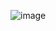![image](https://github.com/JaimeVillalbaO/MiniBlogForm-Bootstrap-Advanced-Day-60/assets/152451848/264e049d-ff78-48cf-8a74-7dfbd78f0fdc)
